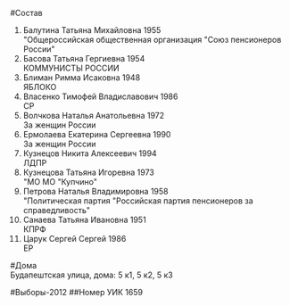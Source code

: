 #Состав
1. Балутина Татьяна Михайловна 1955   
    "Общероссийская общественная организация "Союз пенсионеров России"
2. Басова Татьяна Гергиевна 1954   
    КОММУНИСТЫ РОССИИ
3. Блиман Римма Исаковна 1948   
    ЯБЛОКО
4. Власенко Тимофей Владиславович 1986   
    СР
5. Волчкова Наталья Анатольевна 1972   
    За женщин России
6. Ермолаева Екатерина Сергеевна 1990   
    За женщин России
7. Кузнецов Никита Алексеевич 1994   
    ЛДПР
8. Кузнецова Татьяна Игоревна 1973   
    "МО МО "Купчино"
9. Петрова Наталья Владимировна 1958   
    "Политическая партия "Российская партия пенсионеров за справедливость"
10. Санаева Татьяна Ивановна 1951   
    КПРФ
11. Царук Сергей Сергей 1986   
    ЕР

#Дома  
Будапештская улица, дома: 5 к1, 5 к2, 5 к3

#Выборы-2012
##Номер УИК
1659
